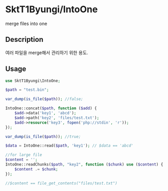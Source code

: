 SktT1Byungi/IntoOne
==============================
merge files into one

Description
---
여러 파일을 merge해서 관리하기 위한 용도.

Usage
---

```php
use SktT1Byungi\IntoOne;

$path = "test.bin";

var_dump(is_file($path)); //false;

IntoOne::concat($path, function ($add) {
    $add->data('key1', 'abcd');
    $add->path('key2', 'files/test.txt');
    $add->resource('key3', fopen('php://stdin', 'r'));
});

var_dump(is_file($path)); //true;

$data = IntoOne::read($path, 'key1'); // $data == 'abcd'

//for large file
$content = '';
IntoOne::readChunks($path, "key2", function ($chunk) use ($content) {
    $content .= $chunk;
});

//$content == file_get_contents("files/test.txt")


```




